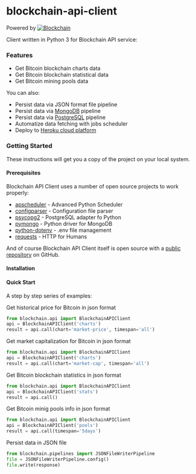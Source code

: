 # blockchain-api-client

Powered by [![Blockchain]()](https://blockchain.info/api)

Client written in Python 3 for Blockchain API service:

### Features

  - Get Bitcoin blockchain charts data
  - Get Bitcoin blockchain statistical data
  - Get Bitcoin mining pools data

You can also:

  - Persist data via JSON format file pipeline
  - Persist data via [MongoDB][mongoDB] pipeline
  - Persist data via [PostgreSQL][postgreSQL] pipeline
  - Automatize data fetching with jobs scheduler
  - Deploy to [Heroku cloud platform][heroku]

### Getting Started

These instructions will get you a copy of the project on your local system.

#### Prerequisites

Blockchain API Client uses a number of open source projects to work properly:

* [apscheduler] - Advanced Python Scheduler
* [configparser] - Configuration file parser
* [psycopg2] - PostgreSQL adapter fo Python
* [pymongo] - Python driver for MongoDB
* [python-dotenv] - .env file management
* [requests] - HTTP for Humans

And of course Blockchain API Client itself is open source with a [public repository][blockchain-api-client] on GitHub.

#### Installation

#### Quick Start

A step by step series of examples:

Get historical price for Bitcoin in json format
```python
from blockchain.api import BlockchainAPIClient
api = BlockchainAPIClient('charts')
result = api.call(chart='market-price', timespan='all')
```

Get market capitalization for Bitcoin in json format
```python
from blockchain.api import BlockchainAPIClient
api = BlockchainAPIClient('charts')
result = api.call(chart='market-cap', timespan='all')
```

Get Bitcoin blockchain statistics in json format
```python
from blockchain.api import BlockchainAPIClient
api = BlockchainAPIClient('stats')
result = api.call()
```

Get Bitcoin minig pools info in json format
```python
from blockchain.api import BlockchainAPIClient
api = BlockchainAPIClient('pools')
result = api.call(timespan='5days')
```

Persist data in JSON file
```python
from blockchain.pipelines import JSONFileWriterPipeline
file = JSONFileWriterPipeline.config()
file.write(response)
```

[//]: # (These are reference links used in the body of this note and get stripped out when the markdown processor does its job. There is no need to format nicely because it shouldn't be seen.)

[apscheduler]: <https://github.com/agronholm/apscheduler>
[blockchain-api-client]: <https://github.com/sdediego/blockchain-api-client>
[configparser]: <https://github.com/python/cpython/blob/3.5/Lib/configparser.py>
[heroku]: <https://www.heroku.com>
[mongoDB]: <https://www.mongodb.com>
[postgreSQL]: <https://www.postgresql.org/>
[psycopg2]: <http://initd.org/psycopg/>
[pymongo]: <https://github.com/mongodb/mongo-python-driver>
[python-dotenv]: <https://github.com/theskumar/python-dotenv>
[requests]: <https://github.com/requests/requests>
